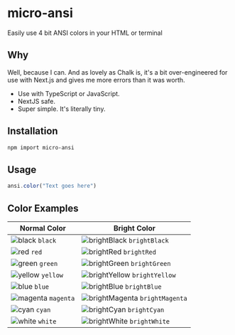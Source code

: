# micro-ansi
Easily use 4 bit ANSI colors in your HTML or terminal 

## Why
Well, because I can. And as lovely as Chalk is, it's a bit over-engineered for use with Next.js and gives me more errors than it was worth.

<ul>
 <li>Use with TypeScript or JavaScript.</li>
 <li>NextJS safe.</li>
 <li>Super simple. It's literally tiny.</li>
</ul>

## Installation

```sh
npm import micro-ansi
```

## Usage
```javascript
ansi.color("Text goes here")
```

## Color Examples

| Normal Color | Bright Color |
|--------------|--------------|
| ![black](https://via.placeholder.com/15/000000/000000?text=+) `black` | ![brightBlack](https://via.placeholder.com/15/808080/000000?text=+) `brightBlack` |
| ![red](https://via.placeholder.com/15/FF0000/000000?text=+) `red` | ![brightRed](https://via.placeholder.com/15/F08080/000000?text=+) `brightRed` |
| ![green](https://via.placeholder.com/15/00FF00/000000?text=+) `green` | ![brightGreen](https://via.placeholder.com/15/90EE90/000000?text=+) `brightGreen` |
| ![yellow](https://via.placeholder.com/15/FFFF00/000000?text=+) `yellow` | ![brightYellow](https://via.placeholder.com/15/FFFFE0/000000?text=+) `brightYellow` |
| ![blue](https://via.placeholder.com/15/0000FF/000000?text=+) `blue` | ![brightBlue](https://via.placeholder.com/15/ADD8E6/000000?text=+) `brightBlue` |
| ![magenta](https://via.placeholder.com/15/FF00FF/000000?text=+) `magenta` | ![brightMagenta](https://via.placeholder.com/15/EE82EE/000000?text=+) `brightMagenta` |
| ![cyan](https://via.placeholder.com/15/00FFFF/000000?text=+) `cyan` | ![brightCyan](https://via.placeholder.com/15/E0FFFF/000000?text=+) `brightCyan` |
| ![white](https://via.placeholder.com/15/FFFFFF/000000?text=+) `white` | ![brightWhite](https://via.placeholder.com/15/FFFFFF/000000?text=+) `brightWhite` |
